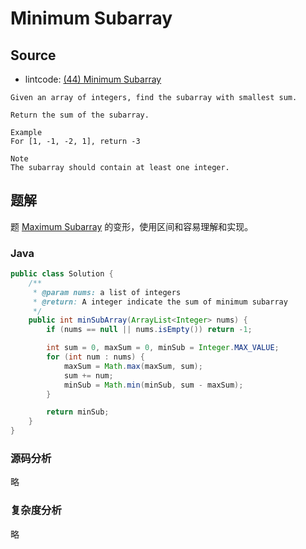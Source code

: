 # Minimum Subarray

## Source

- lintcode: [(44) Minimum Subarray](http://www.lintcode.com/en/problem/minimum-subarray/)

```
Given an array of integers, find the subarray with smallest sum.

Return the sum of the subarray.

Example
For [1, -1, -2, 1], return -3

Note
The subarray should contain at least one integer.
```

## 题解

题 [Maximum Subarray](http://algorithm.yuanbin.me/zh-hans/dynamic_programming/maximum_subarray.html) 的变形，使用区间和容易理解和实现。

### Java

```java
public class Solution {
    /**
     * @param nums: a list of integers
     * @return: A integer indicate the sum of minimum subarray
     */
    public int minSubArray(ArrayList<Integer> nums) {
        if (nums == null || nums.isEmpty()) return -1;

        int sum = 0, maxSum = 0, minSub = Integer.MAX_VALUE;
        for (int num : nums) {
            maxSum = Math.max(maxSum, sum);
            sum += num;
            minSub = Math.min(minSub, sum - maxSum);
        }

        return minSub;
    }
}
```

### 源码分析

略

### 复杂度分析

略

